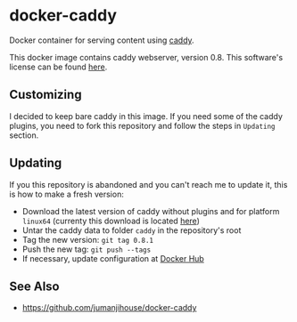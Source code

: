 # docker-caddy

Docker container for serving content using [caddy](https://caddyserver.com).

This docker image contains caddy webserver, version 0.8. This software's license can be found [here](https://github.com/mholt/caddy/blob/master/LICENSE.txt).


## Customizing

I decided to keep bare caddy in this image. If you need some of the caddy plugins, you need to fork this repository and follow the steps in `Updating` section.


## Updating

If you this repository is abandoned and you can't reach me to update it, this is how to make a fresh version:

* Download the latest version of caddy without plugins and for platform `linux64` (currenty this download is located [here](https://caddyserver.com/download/build?os=linux&arch=amd64&features=))
* Untar the caddy data to folder `caddy` in the repository's root
* Tag the new version: `git tag 0.8.1`
* Push the new tag: `git push --tags`
* If necessary, update configuration at [Docker Hub](https://hub.docker.com/r/jojomi/caddy/)


## See Also

* https://github.com/jumanjihouse/docker-caddy
